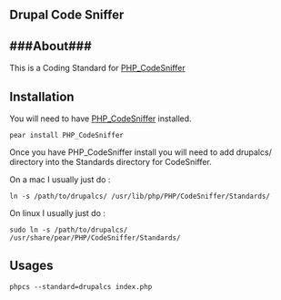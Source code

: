 ## Drupal Code Sniffer ##


###About###
------------
This is a Coding Standard for [PHP_CodeSniffer](http://pear.php.net/package/PHP_CodeSniffer)

Installation
------------
You will need to have [PHP_CodeSniffer](http://pear.php.net/package/PHP_CodeSniffer) installed.
    
    pear install PHP_CodeSniffer

Once you have PHP_CodeSniffer install you will need to add drupalcs/ directory into the Standards directory for CodeSniffer.

On a mac I usually just do :

    ln -s /path/to/drupalcs/ /usr/lib/php/PHP/CodeSniffer/Standards/

On linux I usually just do :

    sudo ln -s /path/to/drupalcs/ /usr/share/pear/PHP/CodeSniffer/Standards/

Usages
---------

    phpcs --standard=drupalcs index.php
